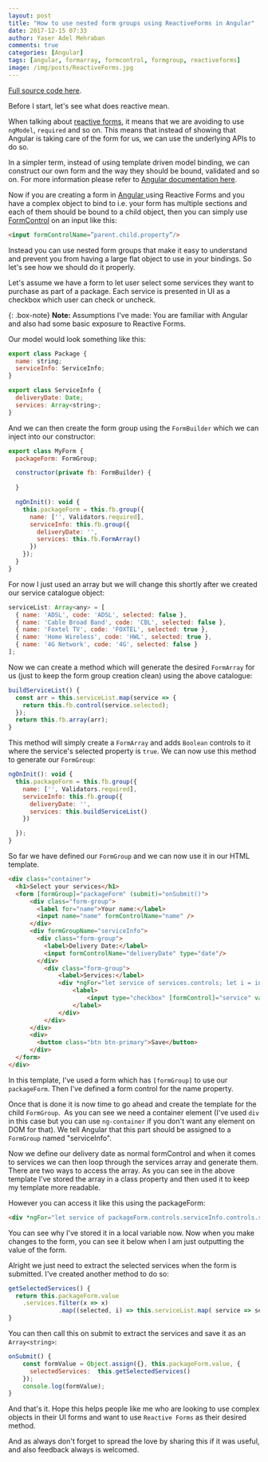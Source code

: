 ```yaml
---
layout: post
title: "How to use nested form groups using ReactiveForms in Angular"
date: 2017-12-15 07:33
author: Yaser Adel Mehraban
comments: true
categories: [Angular]
tags: [angular, formarray, formcontrol, formgroup, reactiveforms]
image: /img/posts/ReactiveForms.jpg
---
```

[Full source code here](https://github.com/yashints/NestedFormGroupsAngular).

Before I start, let's see what does reactive mean.

When talking about [reactive forms](https://angular.io/guide/reactive-forms), it means that we are avoiding to use `ngModel`, `required` and so on. This means that instead of showing that Angular is taking care of the form for us, we can use the underlying APIs to do so. 
<!--more-->
In a simpler term, instead of using template driven model binding, we can construct our own form and the way they should be bound, validated and so on. For more information please refer to [Angular documentation here](https://angular.io/guide/reactive-forms).

Now if you are creating a form in [Angular ](https://angular.io/) using Reactive Forms and you have a complex object to bind to i.e. your form has multiple sections and each of them should be bound to a child object, then you can simply use [FormControl](https://angular.io/api/forms/FormControl#formcontrol) on an input like this:

```html
<input formControlName=”parent.child.property”/>
```
 
Instead you can use nested form groups that make it easy to understand and prevent you from having a large flat object to use in your bindings. So let's see how we should do it properly.

Let's assume we have a form to let user select some services they want to purchase as part of a package. Each service is presented in UI as a checkbox which user can check or uncheck.

{: .box-note}
**Note:** Assumptions I've made: You are familiar with Angular and also had some basic exposure to Reactive Forms.

Our model would look something like this:

```javascript
export class Package {
  name: string;
  serviceInfo: ServiceInfo;
}

export class ServiceInfo {
  deliveryDate: Date;
  services: Array<string>;
}
```

And we can then create the form group using the `FormBuilder` which we can inject into our constructor:

```javascript
export class MyForm {
  packageForm: FormGroup;

  constructor(private fb: FormBuilder) {
    
  }

  ngOnInit(): void {
    this.packageForm = this.fb.group({
      name: ['', Validators.required],
      serviceInfo: this.fb.group({
        deliveryDate: '',
        services: this.fb.FormArray()
      })
    });
  }
}
```

For now I just used an array but we will change this shortly after we created our service catalogue object:

```javascript
serviceList: Array<any> = [
  { name: 'ADSL', code: 'ADSL', selected: false },
  { name: 'Cable Broad Band', code: 'CBL', selected: false },
  { name: 'Foxtel TV', code: 'FOXTEL', selected: true },
  { name: 'Home Wireless', code: 'HWL', selected: true },
  { name: '4G Network', code: '4G', selected: false }
];
```
Now we can create a method which will generate the desired `FormArray` for us (just to keep the form group creation clean) using the above catalogue:

```javascript
buildServiceList() {
  const arr = this.serviceList.map(service => {
    return this.fb.control(service.selected);
  });
  return this.fb.array(arr);
}
```

This method will simply create a `FormArray` and adds `Boolean` controls to it where the service's selected property is `true`. We can now use this method to generate our `FormGroup`:

```javascript
ngOnInit(): void {
  this.packageForm = this.fb.group({
    name: ['', Validators.required],
    serviceInfo: this.fb.group({
      deliveryDate: '',
      services: this.buildServiceList()
    })

  });
}
```

So far we have defined our `FormGroup` and we can now use it in our HTML template.

```html
<div class="container">
  <h1>Select your services</h1>
  <form [formGroup]="packageForm" (submit)="onSubmit()">
      <div class="form-group">
        <label for="name">Your name:</label>
        <input name="name" formControlName="name" />
      </div>
      <div formGroupName="serviceInfo">
        <div class="form-group">
          <label>Delivery Date:</label>
          <input formControlName="deliveryDate" type="date"/>
        </div>
          <div class="form-group">
              <label>Services:</label>
              <div *ngFor="let service of services.controls; let i = index">
                  <label>
                      <input type="checkbox" [formControl]="service" value=""/>
                  </label>
              </div>
          </div>
      </div>
      <div>
        <button class="btn btn-primary">Save</button>
      </div>
  </form>
</div>
```

In this template, I've used a form which has `[formGroup]` to use our `packageForm`. Then I've defined a form control for the name property.

Once that is done it is now time to go ahead and create the template for the child `FormGroup`.  As you can see we need a container element (I've used `div` in this case but you can use `ng-container` if you don't want any element on DOM for that). We tell Angular that this part should be assigned to a `FormGroup` named "serviceInfo".

Now we define our delivery date as normal formControl and when it comes to services we can then loop through the services array and generate them. There are two ways to access the array. As you can see in the above template I've stored the array in a class property and then used it to keep my template more readable.

However you can access it like this using the packageForm:

```html
<div *ngFor="let service of packageForm.controls.serviceInfo.controls.services.controls; let i = index"></div>
```

You can see why I've stored it in a local variable now. Now when you make changes to the form, you can see it below when I am just outputting the value of the form.

Alright we just need to extract the selected services when the form is submitted. I've created another method to do so:

```javascript
getSelectedServices() {
  return this.packageForm.value
    .services.filter(x => x)
              .map((selected, i) => this.serviceList.map( service => service.code ));
}
```

You can then call this on submit to extract the services and save it as an `Array<string>`:

```javascript
onSubmit() {
    const formValue = Object.assign({}, this.packageForm.value, {
      selectedServices:  this.getSelectedServices()
    });
    console.log(formValue);
}
```

And that's it. Hope this helps people like me who are looking to use complex objects in their UI forms and want to use `Reactive Forms` as their desired method.

And as always don't forget to spread the love by sharing this if it was useful, and also feedback always is welcomed.


